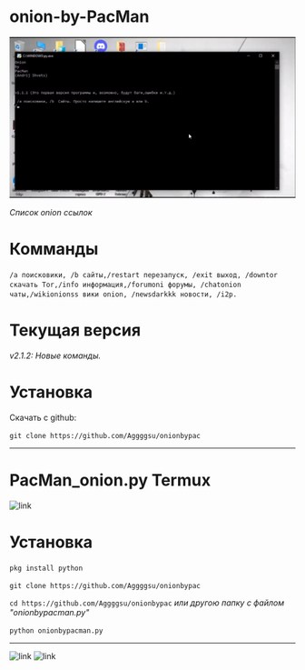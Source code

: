 # onion-by-PacMan

![link](https://github.com/Aggggsu/onion-by-PacMan/blob/main/img/%D0%A1%D0%BD%D0%B8%D0%BC%D0%BE%D0%BA%20%D1%8D%D0%BA%D1%80%D0%B0%D0%BD%D0%B0%20(91).png)

_Список onion ссылок_

# Комманды

`/a поисковики, /b сайты,/restart перезапуск, /exit выход, /downtor скачать Tor,/info информация,/forumoni форумы, /chatonion чаты,/wikionionss вики onion, /newsdarkkk новости, /i2p.`

# Текущая версия 


_v2.1.2: Новые команды._


# Установка 


Скачать с github:


`git clone https://github.com/Aggggsu/onionbypac`

--------------

# PacMan_onion.py Termux 

![link](https://github.com/Aggggsu/onionbypac/blob/main/img/imgonline-com-ua-dexif32aTX1lBX3Mm.jpg) 

# Установка 
`pkg install python`

`git clone https://github.com/Aggggsu/onionbypac`

`cd https://github.com/Aggggsu/onionbypac`
_или другою папку с файлом "onionbypacman.py"_

`python onionbypacman.py`


------------

![link](https://img.shields.io/github/stars/Aggggsu/onion-by-PacMan?style=social)
![link](https://img.shields.io/github/directory-file-count/Aggggsu/onion-by-PacMan?style=social)
